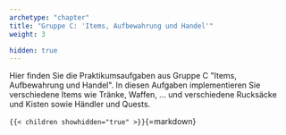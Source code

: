 ```yaml
---
archetype: "chapter"
title: "Gruppe C: 'Items, Aufbewahrung und Handel'"
weight: 3

hidden: true
---
```



Hier finden Sie die Praktikumsaufgaben aus Gruppe C "Items, Aufbewahrung und Handel". In diesen
Aufgaben implementieren Sie verschiedene Items wie Tränke, Waffen, ... und verschiedene Rucksäcke
und Kisten sowie Händler und Quests.


`{{< children showhidden="true" >}}`{=markdown}
